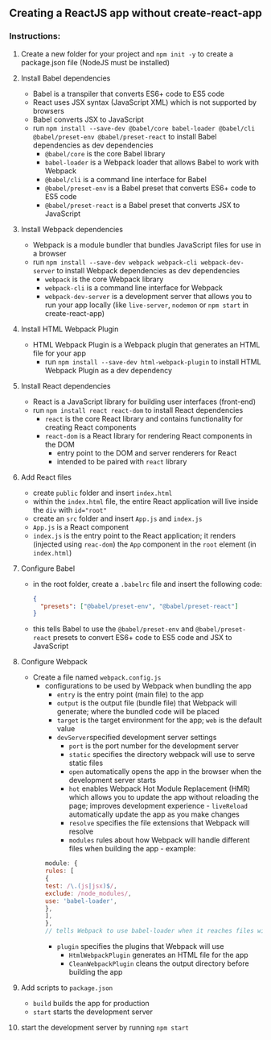 ## Creating a ReactJS app without create-react-app

### Instructions:

1. Create a new folder for your project and `npm init -y` to create a package.json file (NodeJS must be installed)
2. Install Babel dependencies
   - Babel is a transpiler that converts ES6+ code to ES5 code
   - React uses JSX syntax (JavaScript XML) which is not supported by browsers
   - Babel converts JSX to JavaScript
   - run `npm install --save-dev @babel/core babel-loader @babel/cli @babel/preset-env @babel/preset-react` to install Babel dependencies as dev dependencies
     - `@babel/core` is the core Babel library
     - `babel-loader` is a Webpack loader that allows Babel to work with Webpack
     - `@babel/cli` is a command line interface for Babel
     - `@babel/preset-env` is a Babel preset that converts ES6+ code to ES5 code
     - `@babel/preset-react` is a Babel preset that converts JSX to JavaScript
3. Install Webpack dependencies
   - Webpack is a module bundler that bundles JavaScript files for use in a browser
   - run `npm install --save-dev webpack webpack-cli webpack-dev-server` to install Webpack dependencies as dev dependencies
     - `webpack` is the core Webpack library
     - `webpack-cli` is a command line interface for Webpack
     - `webpack-dev-server` is a development server that allows you to run your app locally (like `live-server`, `nodemon` or `npm start` in create-react-app)
4. Install HTML Webpack Plugin
   - HTML Webpack Plugin is a Webpack plugin that generates an HTML file for your app
     - run `npm install --save-dev html-webpack-plugin` to install HTML Webpack Plugin as a dev dependency
5. Install React dependencies
   - React is a JavaScript library for building user interfaces (front-end)
   - run `npm install react react-dom` to install React dependencies
     - `react` is the core React library and contains functionality for creating React components
     - `react-dom` is a React library for rendering React components in the DOM
       - entry point to the DOM and server renderers for React
       - intended to be paired with `react` library
6. Add React files
   - create `public` folder and insert `index.html`
   - within the `index.html` file, the entire React application will live inside the `div` with `id="root"`
   - create an `src` folder and insert `App.js` and `index.js`
   - `App.js` is a React component
   - `index.js` is the entry point to the React application; it renders (injected using `reac-dom`) the `App` component in the `root` element (in `index.html`)
7. Configure Babel
   - in the root folder, create a `.babelrc` file and insert the following code:
     ```json
     {
       "presets": ["@babel/preset-env", "@babel/preset-react"]
     }
     ```
   - this tells Babel to use the `@babel/preset-env` and `@babel/preset-react` presets to convert ES6+ code to ES5 code and JSX to JavaScript
8. Configure Webpack

   - Create a file named `webpack.config.js`
     - configurations to be used by Webpack when bundling the app
       - `entry` is the entry point (main file) to the app
       - `output` is the output file (bundle file) that Webpack will generate; where the bundled code will be placed
       - `target` is the target environment for the app; `web` is the default value
       - `devServer`specified development server settings
         - `port` is the port number for the development server
         - `static` specifies the directory webpack will use to serve static files
         - `open` automatically opens the app in the browser when the development server starts
         - `hot` enables Webpack Hot Module Replacement (HMR) which allows you to update the app without reloading the page; improves development experience - `liveReload` automatically update the app as you make changes
         - `resolve` specifies the file extensions that Webpack will resolve
         - `modules` rules about how Webpack will handle different files when building the app - example:
       ```javascript
       module: {
       rules: [
       {
       test: /\.(js|jsx)$/,
       exclude: /node_modules/,
       use: 'babel-loader',
       },
       ],
       },
       // tells Webpack to use babel-loader when it reaches files with .js or .jsx extensions
       ```
       - `plugin` specifies the plugins that Webpack will use
         - `HtmlWebpackPlugin` generates an HTML file for the app
         - `CleanWebpackPlugin` cleans the output directory before building the app

9. Add scripts to `package.json`
   - `build` builds the app for production
   - `start` starts the development server
10. start the development server by running `npm start`
